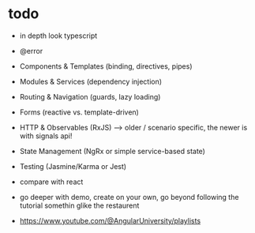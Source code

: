 # todo
- in depth look typescript
- @error

- Components & Templates (binding, directives, pipes)
- Modules & Services (dependency injection)
- Routing & Navigation (guards, lazy loading)
- Forms (reactive vs. template-driven)
- HTTP & Observables (RxJS) --> older / scenario specific, the newer is with signals api!
- State Management (NgRx or simple service-based state)
- Testing (Jasmine/Karma or Jest)

- compare with react
- go deeper with demo, create on your own, go beyond following the tutorial somethin glike the restaurent 

- https://www.youtube.com/@AngularUniversity/playlists